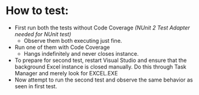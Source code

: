 # How to test:

 - First run both the tests without Code Coverage *(NUnit 2 Test Adapter needed for NUnit test)*
 	+ Observe them both executing just fine.
 - Run one of them with Code Coverage
 	+ Hangs indefinitely and never closes instance.
 - To prepare for second test, restart Visual Studio and ensure that the background Excel instance is closed manually. Do this through Task Manager and merely look for EXCEL.EXE
 - Now attempt to run the second test and observe the same behavior as seen in first test.
